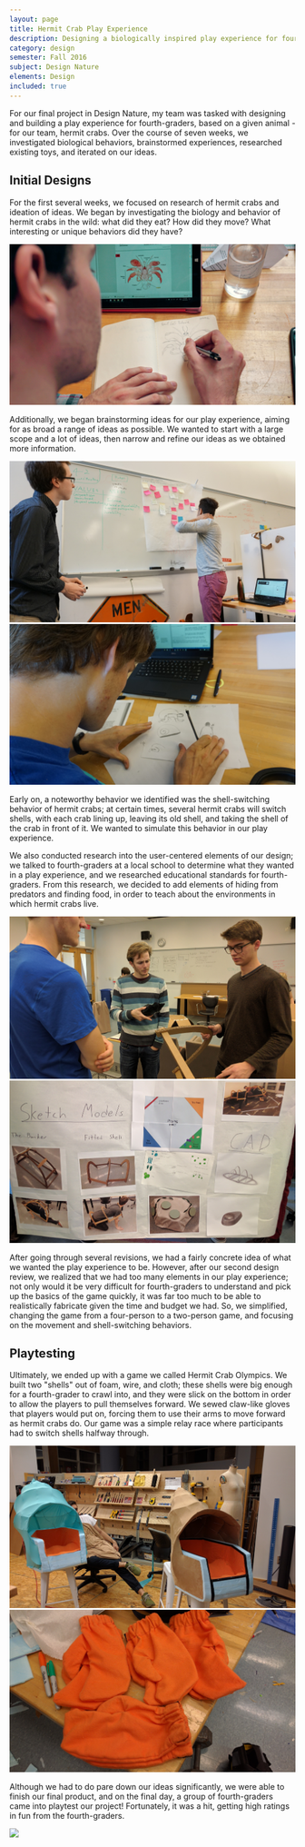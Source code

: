 ```yaml
---
layout: page
title: Hermit Crab Play Experience
description: Designing a biologically inspired play experience for fourth graders.
category: design
semester: Fall 2016
subject: Design Nature
elements: Design
included: true
---
```


For our final project in Design Nature, my team was tasked with designing and building a play experience for fourth-graders, based on a given animal - for our team, hermit crabs. Over the course of seven weeks, we investigated biological behaviors, brainstormed experiences, researched existing toys, and iterated on our ideas.

## Initial Designs

For the first several weeks, we focused on research of hermit crabs and ideation of ideas. We began by investigating the biology and behavior of hermit crabs in the wild: what did they eat? How did they move? What interesting or unique behaviors did they have?

![](images/pic1.jpg)

Additionally, we began brainstorming ideas for our play experience, aiming for as broad a range of ideas as possible. We wanted to start with a large scope and a lot of ideas, then narrow and refine our ideas as we obtained more information.

<div class = "row uniform">
  <div class = "6u">
    <span class = "image fit">
      <img src="images/pic2.jpg">
    </span>
  </div>
  <div class = "6u">
    <span class = "image fit">
      <img src="images/pic3.jpg">
    </span>
  </div>
</div>

Early on, a noteworthy behavior we identified was the shell-switching behavior of hermit crabs; at certain times, several hermit crabs will switch shells, with each crab lining up, leaving its old shell, and taking the shell of the crab in front of it. We wanted to simulate this behavior in our play experience.

We also conducted research into the user-centered elements of our design; we talked to fourth-graders at a local school to determine what they wanted in a play experience, and we researched educational standards for fourth-graders. From this research, we decided to add elements of hiding from predators and finding food, in order to teach about the environments in which hermit crabs live.

<div class = "row uniform">
  <div class = "6u">
    <span class = "image fit">
      <img src="images/pic4.jpg">
    </span>
  </div>
  <div class = "6u">
    <span class = "image fit">
      <img src="images/pic5.jpg">
    </span>
  </div>
</div>

After going through several revisions, we had a fairly concrete idea of what we wanted the play experience to be. However, after our second design review, we realized that we had too many elements in our play experience; not only would it be very difficult for fourth-graders to understand and pick up the basics of the game quickly, it was far too much to be able to realistically fabricate given the time and budget we had. So, we simplified, changing the game from a four-person to a two-person game, and focusing on the movement and shell-switching behaviors.

## Playtesting

Ultimately, we ended up with a game we called Hermit Crab Olympics. We built two "shells" out of foam, wire, and cloth; these shells were big enough for a fourth-grader to crawl into, and they were slick on the bottom in order to allow the players to pull themselves forward. We sewed claw-like gloves that players would put on, forcing them to use their arms to move forward as hermit crabs do. Our game was a simple relay race where participants had to switch shells halfway through.

<div class = "row uniform">
  <div class = "6u">
    <span class = "image fit">
      <img src="images/pic6.jpg">
    </span>
  </div>
  <div class = "6u">
    <span class = "image fit">
      <img src="images/pic7.jpg">
    </span>
  </div>
</div>

Although we had to do pare down our ideas significantly, we were able to finish our final product, and on the final day, a group of fourth-graders came into playtest our project! Fortunately, it was a hit, getting high ratings in fun from the fourth-graders.

![](images/pic8.png)
